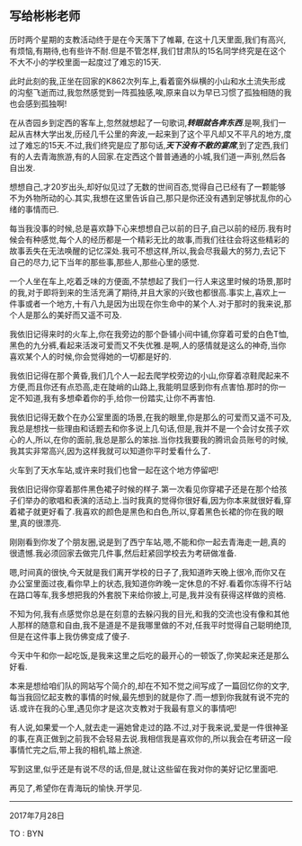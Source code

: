 ## 写给彬彬老师

历时两个星期的支教活动终于是在今天落下了帷幕, 在这十几天里面,我们有高兴,有烦恼,有期待,也有些许不耐.但是不管怎样,我们甘肃队的15名同学终究是在这个不大不小的学校里面一起度过了难忘的15天.

此时此刻的我,正坐在回家的K862次列车上,看着窗外纵横的小山和水土流失形成的沟壑飞逝而过,我忽然感觉到一阵孤独感,唉,原来自以为早已习惯了孤独相随的我也会感到孤独啊!

在从杏园乡到定西的客车上,忽然就想起了一句歌词,___转眼就各奔东西___.是啊,我们一起从吉林大学出发,历经几千公里的奔波,一起来到了这个平凡却又不平凡的地方,度过了难忘的15天.不过,我们终究是应了那句话,___天下没有不散的宴席___,到了定西,我们有的人去青海旅游,有的人回家.在定西这个普普通通的小城,我们道一声别,然后各自出发.

想想自己,才20岁出头,却好似见过了无数的世间百态,觉得自己已经有了一颗能够不为外物所动的心.其实,我想在这里告诉自己,那只是你还没有遇到足够扰乱你的心绪的事情而已.

每当我没事的时候,总是喜欢静下心来想想自己以前的日子,自己以前的经历.我有时候会有种感觉,每个人的经历都是一个精彩无比的故事,而我们往往会将这些精彩的故事丢失在无法唤醒的记忆深处.我可不想这样,所以,我会尽我最大的努力,去记下自己的尽力,记下当年的那些事,那些人,那些心里的感觉.

一个人坐在车上,吃着乏味的方便面,不禁想起了我们一行人来这里时候的场景,那时的我,对于即将到来的生活充满了期待,并且大家的兴致也都很高.事实上,喜欢上一件事或者一个地方,十有八九是因为出现在你生命中的某个人.对于那时的我来说,那个人是那么的美好而又遥不可及.

我依旧记得来时的火车上,你在我旁边的那个卧铺小间中铺,你穿着可爱的白色T恤,黑色的九分裤,看起来活泼可爱而又不失优雅.是啊,人的感情就是这么的神奇,当你喜欢某个人的时候,你会觉得她的一切都是好的.

我依旧记得在那个黄昏,我们几个人一起去爬学校旁边的小山,你穿着凉鞋爬起来不方便,而且你还有点恐高,走在陡峭的山路上,我能明显感到你有点害怕.那时的你一定不知道,我有多想牵着你的手,给你一份踏实,让你不再害怕.

我依旧记得无数个在办公室里面的场景,在我的眼里,你是那么的可爱而又遥不可及,我总是想找一些理由和话题去和你多说上几句话,但是,我并不是一个会讨女孩子欢心的人,所以,在你的面前,我总是那么的笨拙.当你找我要我的腾讯会员账号的时候,我其实非常高兴,因为这样我就可以知道你平时爱看什么了.

火车到了天水车站,或许来时我们也曾一起在这个地方停留吧!

我依旧记得你穿着那件黑色裙子时候的样子.第一次看见你穿裙子还是在那个给孩子们举办的歌唱和表演的活动上.当时我真的觉得你很好看,因为你本来就很好看,穿着裙子就更好看了.我喜欢的颜色是黑色和白色,所以,穿着黑色长裙的你在我的眼里,真的很漂亮.

刚刚看到你发了个朋友圈,说是到了西宁车站,嗯,不能和你一起去青海走一趟,真的很遗憾.我必须回家去做完几件事,然后赶紧回学校去为考研做准备.

嗯,时间真的很快,今天就是我们离开学校的日子了,我知道昨天晚上很冷,而你又在办公室里面过夜,看你早上的状态,我知道你昨晚一定休息的不好.看着你冻得不行站在路口等车,我多想把我的外套脱下来给你披上,可是,我并没有获得这样做的资格.

不知为何,我有点感觉你总是在刻意的去躲闪我的目光,和我的交流也没有像和其他人那样的随意和自由,我不是道是不是我哪里做的不对,任我平时觉得自己聪明绝顶,但是在这件事上我仿佛变成了傻子.

今天中午和你一起吃饭,是我来这里之后吃的最开心的一顿饭了,你笑起来还是那么好看.

本来是想给咱们队的网站写个简介的,却在不知不觉之间写成了一篇回忆你的文字,每当我回忆起支教的事情的时候,最先想到的就是你了.而一想到你我就有说不完的话.或许在我的心里,遇见你才是这次支教对于我最有意义的事情吧!

有人说,如果爱一个人,就去走一遍她曾走过的路.不过,对于我来说,爱是一件很神圣的事,在真正做到之前我不会轻易去说.我相信我是喜欢你的,所以我会在考研这一段事情忙完之后,带上我的相机,踏上旅途.

写到这里,似乎还是有说不尽的话,但是,就让这些留在我对你的美好记忆里面吧.

再见了,希望你在青海玩的愉快.开学见.

---

2017年7月28日

TO : BYN
